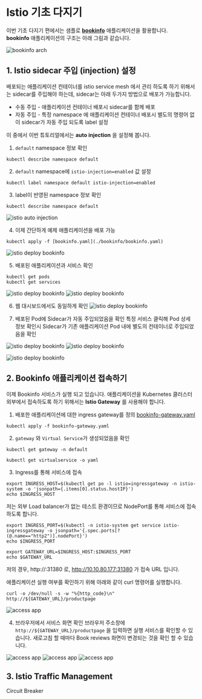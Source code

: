 # Istio 기초 다지기

이번 기초 다지기 편에서는 샘플로 **[bookinfo](https://istio.io/docs/examples/bookinfo/)** 애플리케이션을 활용합니다.   
**bookinfo** 애플리케이션의 구조는 아래 그림과 같습니다.


![bookinfo arch](./images/istio-basic-0.png)


## 1. Istio sidecar 주입 (injection) 설정
배포되는 애플리케이션 컨테이너를 istio service mesh 에서 관리 하도록 하기 위해서는 sidecar를 주입해야 하는데,
sidecar는 아래 두가지 방법으로 배포가 가능합니다.

* 수동 주입 - 애플리케이션 컨테이너 배포시 sidecar를 함께 배포
* 자동 주입 - 특정 namespace 에 애플리케이션 컨테이너 배포시 별도의 명령어 없이 sidecar가 자동 주입 되도록 label 설정

이 중에서 이번 튜토리얼에서는 **auto injection** 을 설정해 봅니다.

1. `default` namespace 정보 확인
~~~
kubectl describe namespace default
~~~

2. `default` namespace에 `istio-injection=enabled` 값 설정
~~~
kubectl label namespace default istio-injection=enabled
~~~

3. label이 반영된 namespace 정보 확인
~~~
kubectl describe namespace default
~~~

![istio auto injection](./images/istio-basic-1.png)

4. 이제 간단하게 예제 애플리케이션을 배포 가능
~~~
kubectl apply -f [bookinfo.yaml](./bookinfo/bookinfo.yaml)
~~~
![istio deploy bookinfo](./images/istio-basic-2.png)

5. 배포된 애플리케이션과 서비스 확인
~~~
kubectl get pods
kubectl get services
~~~
![istio deploy bookinfo](./images/istio-basic-3.png)
![istio deploy bookinfo](./images/istio-basic-4.png)

6. 웹 대시보드에서도 동일하게 확인
![istio deploy bookinfo](./images/istio-basic-5.png)

7. 배포된 Pod에 Sidecar가 자동 주입되었음을 확인
특정 서비스 클릭해 Pod 상세 정보 확인시 Sidecar가 기존 애플리케이션 Pod 내에 별도의 컨테이너로 주입되었음을 확인

![istio deploy bookinfo](./images/istio-basic-6.png)
![istio deploy bookinfo](./images/istio-basic-7.png)

![istio deploy bookinfo](./images/istio-basic-8.png)


## 2. Bookinfo 애플리케이션 접속하기
이제 Bookinfo 서비스가 실행 되고 있습니다.
애플리케이션을 Kubernetes 클러스터 외부에서 접속하도록 하기 위해서는 **Istio Gateway** 를 사용해야 합니다.

1. 배포한 애플리케이션에 대한 ingress gateway를 정의
[bookinfo-gateway.yaml](https://raw.githubusercontent.com/istio/istio/release-1.0/samples/bookinfo/networking/bookinfo-gateway.yaml)

```
kubectl apply -f bookinfo-gateway.yaml
```

2. `gateway` 와 `Virtual Service`가 생성되었음을 확인
```
kubectl get gateway -n default
```
```
kubectl get virtualservice -o yaml
```

3. Ingress를 통해 서비스에 접속
```
export INGRESS_HOST=$(kubectl get po -l istio=ingressgateway -n istio-system -o 'jsonpath={.items[0].status.hostIP}')
echo $INGRESS_HOST
```
저는 외부 Load balancer가 없는 테스트 환경이므로 NodePort를 통해 서비스에 접속하도록 합니다.
```
export INGRESS_PORT=$(kubectl -n istio-system get service istio-ingressgateway -o jsonpath='{.spec.ports[?(@.name=="http2")].nodePort}')
echo $INGRESS_PORT
```
```
export GATEWAY_URL=$INGRESS_HOST:$INGRESS_PORT
echo $GATEWAY_URL
```
저의 경우, http://<proxynode-ip>:31380 로,
http://10.10.80.177:31380 가 접속 URL 입니다.  

  애플리케이션 실행 여부를 확인하기 위해 아래와 같이 curl 명령어를 실행합니다.
  ```
  curl -o /dev/null -s -w "%{http_code}\n" http://${GATEWAY_URL}/productpage
  ```

  ![access app](./images/istio-basic-9.png)

4. 브라우저에서 서비스 화면 확인
브라우저 주소창에 `http://${GATEWAY_URL}/productpage`  을 입력하면 실행 서비스를 확인할 수 있습니다.
새로고침 할 때마다 Book reviews 화면이 변경되는 것을 확인 할 수 있습니다.

  ![access app](./images/istio-basic-10.png)
![access app](./images/istio-basic-11.png)
![access app](./images/istio-basic-12.png)

## 3. Istio Traffic Management


Circuit Breaker
